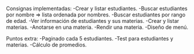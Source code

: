 Consignas implementadas: 
-Crear y listar estudiantes.
-Buscar estudiantes por nombre => lista ordenada por nombres.
-Buscar estudiantes por rango de edad.
-Ver información de estudiantes y sus materias. 
-Crear y listar materias.
-Anotarse en una materia.
-Rendir una materia.
-Diseño de menú.

Puntos extra:
-Paginado cada 5 estudiantes.
-Test para estudiantes y materias.
-Cálculo de promedios.
